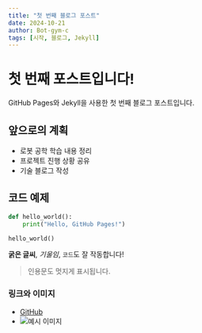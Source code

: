 ```yaml
---
title: "첫 번째 블로그 포스트"
date: 2024-10-21
author: Bot-gym-c
tags: [시작, 블로그, Jekyll]
---
```


# 첫 번째 포스트입니다!

GitHub Pages와 Jekyll을 사용한 첫 번째 블로그 포스트입니다.

## 앞으로의 계획

- 로봇 공학 학습 내용 정리
- 프로젝트 진행 상황 공유
- 기술 블로그 작성

## 코드 예제

```python
def hello_world():
    print("Hello, GitHub Pages!")

hello_world()
```

**굵은 글씨**, *기울임*, `코드`도 잘 작동합니다!

> 인용문도 멋지게 표시됩니다.

### 링크와 이미지

- [GitHub](https://github.com)
- ![예시 이미지](https://via.placeholder.com/150)
